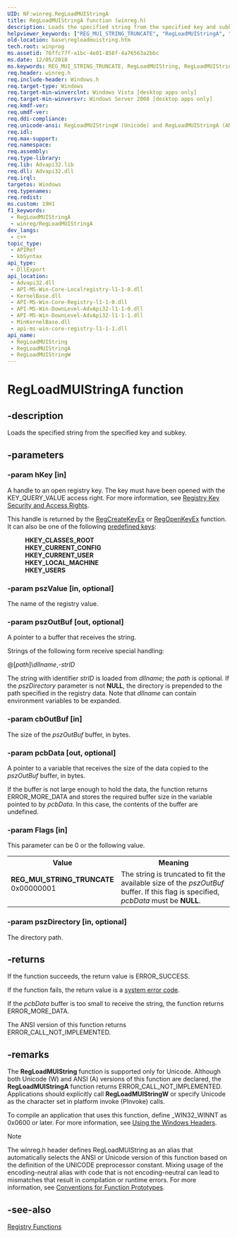 ```yaml
---
UID: NF:winreg.RegLoadMUIStringA
title: RegLoadMUIStringA function (winreg.h)
description: Loads the specified string from the specified key and subkey. (ANSI)
helpviewer_keywords: ["REG_MUI_STRING_TRUNCATE", "RegLoadMUIStringA", "winreg/RegLoadMUIStringA"]
old-location: base\regloadmuistring.htm
tech.root: winprog
ms.assetid: 76ffc77f-a1bc-4e01-858f-4a76563a2bbc
ms.date: 12/05/2018
ms.keywords: REG_MUI_STRING_TRUNCATE, RegLoadMUIString, RegLoadMUIString function, RegLoadMUIStringA, RegLoadMUIStringW, base.regloadmuistring, winreg/RegLoadMUIString, winreg/RegLoadMUIStringA, winreg/RegLoadMUIStringW
req.header: winreg.h
req.include-header: Windows.h
req.target-type: Windows
req.target-min-winverclnt: Windows Vista [desktop apps only]
req.target-min-winversvr: Windows Server 2008 [desktop apps only]
req.kmdf-ver: 
req.umdf-ver: 
req.ddi-compliance: 
req.unicode-ansi: RegLoadMUIStringW (Unicode) and RegLoadMUIStringA (ANSI)
req.idl: 
req.max-support: 
req.namespace: 
req.assembly: 
req.type-library: 
req.lib: Advapi32.lib
req.dll: Advapi32.dll
req.irql: 
targetos: Windows
req.typenames: 
req.redist: 
ms.custom: 19H1
f1_keywords:
 - RegLoadMUIStringA
 - winreg/RegLoadMUIStringA
dev_langs:
 - c++
topic_type:
 - APIRef
 - kbSyntax
api_type:
 - DllExport
api_location:
 - Advapi32.dll
 - API-MS-Win-Core-Localregistry-l1-1-0.dll
 - KernelBase.dll
 - API-MS-Win-Core-Registry-l1-1-0.dll
 - API-MS-Win-DownLevel-AdvApi32-l1-1-0.dll
 - API-MS-Win-DownLevel-AdvApi32-l1-1-1.dll
 - MinKernelBase.dll
 - api-ms-win-core-registry-l1-1-1.dll
api_name:
 - RegLoadMUIString
 - RegLoadMUIStringA
 - RegLoadMUIStringW
---
```


# RegLoadMUIStringA function


## -description

Loads the specified string from the specified key and subkey.

## -parameters

### -param hKey [in]

A handle to an open registry key. The key must have been opened with the KEY_QUERY_VALUE access right. For more information, see 
<a href="/windows/desktop/SysInfo/registry-key-security-and-access-rights">Registry Key Security and Access Rights</a>.

This handle is returned by the 
<a href="/windows/desktop/api/winreg/nf-winreg-regcreatekeyexa">RegCreateKeyEx</a> or <a href="/windows/desktop/api/winreg/nf-winreg-regopenkeyexa">RegOpenKeyEx</a> function. It can also be one of the following 
<a href="/windows/desktop/SysInfo/predefined-keys">predefined keys</a>:<dl>
<dd><b>HKEY_CLASSES_ROOT</b></dd>
<dd><b>HKEY_CURRENT_CONFIG</b></dd>
<dd><b>HKEY_CURRENT_USER</b></dd>
<dd><b>HKEY_LOCAL_MACHINE</b></dd>
<dd><b>HKEY_USERS</b></dd>
</dl>

### -param pszValue [in, optional]

The name of the registry value.

### -param pszOutBuf [out, optional]

A pointer to a buffer that receives the string.

Strings of the following form receive special handling:

@[<i>path</i>]&#92;<i>dllname</i>,-<i>strID</i>

The string with identifier <i>strID</i> is loaded from <i>dllname</i>; the <i>path</i> is optional. If the <i>pszDirectory</i> parameter is not <b>NULL</b>, the directory is prepended to the path specified in the registry data. Note that <i>dllname</i> can contain environment variables to be expanded.

### -param cbOutBuf [in]

The size of the <i>pszOutBuf</i> buffer, in bytes.

### -param pcbData [out, optional]

A pointer to a variable that receives the size of the data copied to the <i>pszOutBuf</i> buffer, in bytes.

If the buffer is not large enough to hold the data, the function returns ERROR_MORE_DATA and stores the required buffer size in the variable pointed to by <i>pcbData</i>. In this case, the contents of the buffer are undefined.

### -param Flags [in]

This parameter can be 0 or the following value.

<table>
<tr>
<th>Value</th>
<th>Meaning</th>
</tr>
<tr>
<td width="40%"><a id="REG_MUI_STRING_TRUNCATE"></a><a id="reg_mui_string_truncate"></a><dl>
<dt><b>REG_MUI_STRING_TRUNCATE</b></dt>
<dt>0x00000001</dt>
</dl>
</td>
<td width="60%">
The string is truncated to fit the available size of the <i>pszOutBuf</i> buffer. If this flag is specified, <i>pcbData</i> must be <b>NULL</b>.

</td>
</tr>
</table>

### -param pszDirectory [in, optional]

The directory path.

## -returns

If the function succeeds, the return value is ERROR_SUCCESS.

If the function fails, the return value is a 
<a href="/windows/desktop/Debug/system-error-codes">system error code</a>.

If the <i>pcbData</i> buffer is too small to receive the string, the function returns ERROR_MORE_DATA.

The ANSI version of this function returns ERROR_CALL_NOT_IMPLEMENTED.

## -remarks

The <b>RegLoadMUIString</b> function is supported only for Unicode. Although both Unicode (W) and ANSI (A) versions of this function are declared, the <b>RegLoadMUIStringA</b> function returns ERROR_CALL_NOT_IMPLEMENTED. Applications should explicitly call <b>RegLoadMUIStringW</b> or specify Unicode as the character set in platform invoke (PInvoke) calls. 

To compile an application that uses this function, define _WIN32_WINNT as 0x0600 or later. For more information, see 
<a href="/windows/desktop/WinProg/using-the-windows-headers">Using the Windows Headers</a>.





> [!NOTE]
> The winreg.h header defines RegLoadMUIString as an alias that automatically selects the ANSI or Unicode version of this function based on the definition of the UNICODE preprocessor constant. Mixing usage of the encoding-neutral alias with code that is not encoding-neutral can lead to mismatches that result in compilation or runtime errors. For more information, see [Conventions for Function Prototypes](/windows/win32/intl/conventions-for-function-prototypes).

## -see-also

<a href="/windows/desktop/SysInfo/registry-functions">Registry Functions</a>
